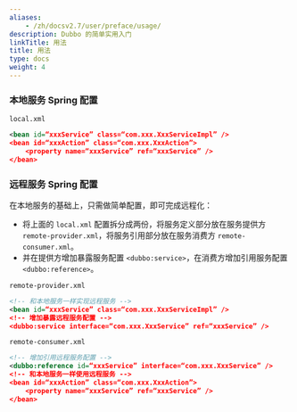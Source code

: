 ```yaml
---
aliases:
    - /zh/docsv2.7/user/preface/usage/
description: Dubbo 的简单实用入门
linkTitle: 用法
title: 用法
type: docs
weight: 4
---
```



### 本地服务 Spring 配置

`local.xml`

```xml
<bean id=“xxxService” class=“com.xxx.XxxServiceImpl” />
<bean id=“xxxAction” class=“com.xxx.XxxAction”>
    <property name=“xxxService” ref=“xxxService” />
</bean>
```

### 远程服务 Spring 配置

在本地服务的基础上，只需做简单配置，即可完成远程化：

* 将上面的 `local.xml` 配置拆分成两份，将服务定义部分放在服务提供方 `remote-provider.xml`，将服务引用部分放在服务消费方 `remote-consumer.xml`。
* 并在提供方增加暴露服务配置 `<dubbo:service>`，在消费方增加引用服务配置 `<dubbo:reference>`。

`remote-provider.xml`

```xml
<!-- 和本地服务一样实现远程服务 -->
<bean id=“xxxService” class=“com.xxx.XxxServiceImpl” /> 
<!-- 增加暴露远程服务配置 -->
<dubbo:service interface=“com.xxx.XxxService” ref=“xxxService” /> 
```

`remote-consumer.xml`

```xml
<!-- 增加引用远程服务配置 -->
<dubbo:reference id=“xxxService” interface=“com.xxx.XxxService” />
<!-- 和本地服务一样使用远程服务 -->
<bean id=“xxxAction” class=“com.xxx.XxxAction”> 
    <property name=“xxxService” ref=“xxxService” />
</bean>
```